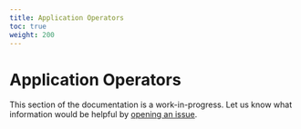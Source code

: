 ```yaml
---
title: Application Operators
toc: true
weight: 200
---
```


# Application Operators

This section of the documentation is a work-in-progress. Let us know what
information would be helpful by [opening an issue](https://github.com/crossplane/crossplane/issues/new).
